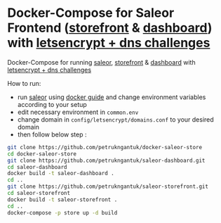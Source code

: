 # Docker-Compose for Saleor Frontend ([storefront](https://github.com/mirumee/saleor-storefront) & [dashboard](https://github.com/mirumee/saleor-dashboard)) with [letsencrypt + dns challenges](https://github.com/adferrand/docker-letsencrypt-dns)

Docker-Compose for running [saleor](https://github.com/mirumee/saleor), [storefront](https://github.com/mirumee/saleor-storefront) & [dashboard](https://github.com/mirumee/saleor-dashboard) with [letsencrypt + dns challenges](https://github.com/adferrand/docker-letsencrypt-dns)

How to run:

- run [saleor](https://github.com/mirumee/saleor) using [docker guide](https://docs.saleor.io/docs/getting-started/docker/) and change environment variables according to your setup
- edit necessary environment in `common.env`
- change domain in `config/letsencrypt/domains.conf` to your desired domain
- then follow below step :

```bash
git clone https://github.com/petrukngantuk/docker-saleor-store
cd docker-saleor-store
git clone https://github.com/petrukngantuk/saleor-dashboard.git
cd saleor-dashboard
docker build -t saleor-dashboard .
cd ..
git clone https://github.com/petrukngantuk/saleor-storefront.git
cd saleor-storefront
docker build -t saleor-storefront .
cd ..
docker-compose -p store up -d build
```
